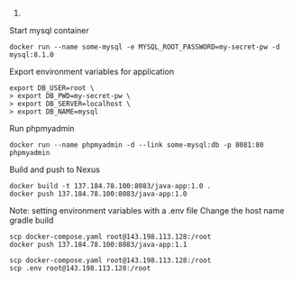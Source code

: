 1. 
Start mysql container
```
docker run --name some-mysql -e MYSQL_ROOT_PASSWORD=my-secret-pw -d mysql:8.1.0
```

Export environment variables for application
```
export DB_USER=root \
> export DB_PWD=my-secret-pw \
> export DB_SERVER=localhost \
> export DB_NAME=mysql
```

Run phpmyadmin
```
docker run --name phpmyadmin -d --link some-mysql:db -p 8081:80 phpmyadmin
```

Build and push to Nexus
```
docker build -t 137.184.78.100:8083/java-app:1.0 .
docker push 137.184.78.100:8083/java-app:1.0
```

Note: setting environment variables with a .env file
Change the host name
gradle build
```
scp docker-compose.yaml root@143.198.113.128:/root
docker push 137.184.78.100:8083/java-app:1.1
```

```
scp docker-compose.yaml root@143.198.113.128:/root
scp .env root@143.198.113.128:/root
```